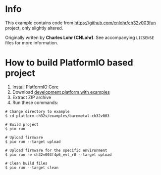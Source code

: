 Info
====

This example contains code from https://github.com/cnlohr/ch32v003fun project, only slightly altered.

Originally writen by **Charles Lohr (CNLohr)**. See accompanying `LICSENSE` files for more information.

How to build PlatformIO based project
=====================================

1. [Install PlatformIO Core](https://docs.platformio.org/page/core.html)
2. Download [development platform with examples](https://github.com/Community-PIO-CH32V/platform-ch32v/archive/develop.zip)
3. Extract ZIP archive
4. Run these commands:

```shell
# Change directory to example
$ cd platform-ch32v/examples/baremetal-ch32v003

# Build project
$ pio run

# Upload firmware
$ pio run --target upload

# Upload firmware for the specific environment
$ pio run -e ch32v003f4p6_evt_r0 --target upload

# Clean build files
$ pio run --target clean
```
